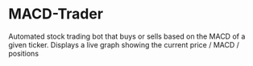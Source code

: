 # MACD-Trader
Automated stock trading bot that buys or sells based on the MACD of a given ticker. 
Displays a live graph showing the current price / MACD / positions
